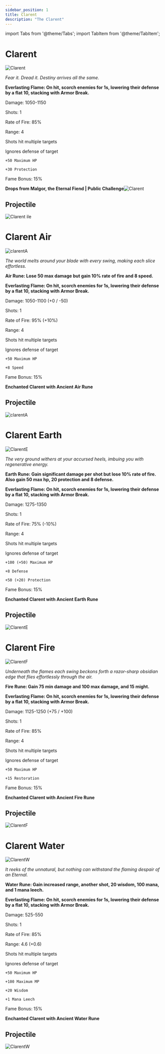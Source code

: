 ```yaml
---
sidebar_position: 1
title: Clarent
description: "The Clarent"
---
```


import Tabs from '@theme/Tabs';
import TabItem from '@theme/TabItem';

<Tabs>
  <TabItem value="Clarent" label="Clarent" default>

# Clarent

![Clarent](https://vwiki.valorserver.com/api/item/picture/Clarent)

<i>Fear it. Dread it. Destiny arrives all the same.</i>

**Everlasting Flame: On hit, scorch enemies for 1s, lowering their defense by a flat 10, stacking with Armor Break.**

Damage: 1050-1150

Shots: 1

Rate of Fire: 85% 

Range: 4

Shots hit multiple targets

Ignores defense of target

    +50 Maximum HP
    
    +30 Protection

Fame Bonus: 15%

**Drops from Malgor, the Eternal Fiend | Public Challenge**![Clarent](https://cdn.discordapp.com/attachments/1187552567295758487/1187875932632006727/Malgor_the_Eternal_Fiend.png?ex=65987aac&is=658605ac&hm=b1198a774df20eaf170a4111aa923f120b23dacd915bb4b0abf9eec3b3b61a2d&)

## Projectile

![Clarent ile](https://cdn.discordapp.com/attachments/1160376179996496013/1187866495317967000/Clarent.gif?ex=659871e1&is=6585fce1&hm=4b7f248f5a4db43df898bb754976507ad63e48365bedacfb44643f2fce4bfa31&)

  </TabItem>
  <TabItem value="Air" label="Air">

# Clarent Air

![clarentA](https://vwiki.valorserver.com/api/item/picture/clarent%20air)

<i>The world melts around your blade with every swing, making each slice effortless.</i>

**Air Rune: Lose 50 max damage but gain 10% rate of fire and 8 speed.**

**Everlasting Flame: On hit, scorch enemies for 1s, lowering their defense by a flat 10, stacking with Armor Break.**
    
Damage: 1050-1100 (+0 / -50)

Shots: 1

Rate of Fire: 95% (+10%)

Range: 4

Shots hit multiple targets

Ignores defense of target

    +50 Maximum HP

    +8 Speed

Fame Bonus: 15%

**Enchanted Clarent with Ancient Air Rune**

## Projectile

![clarentA](https://cdn.discordapp.com/attachments/1160376179996496013/1187866509826080778/Clarent_Air.gif?ex=659871e5&is=6585fce5&hm=e1fbe7abb97233f8ec7a54299a0bed7a9147d3893f27a54f2948cd7ad18562f7&)

  </TabItem>
  <TabItem value="Earth" label="Earth">

# Clarent Earth

![ClarentE](https://vwiki.valorserver.com/api/item/picture/clarent%20earth)

<i>The very ground withers at your accursed heels, imbuing you with regenerative energy.</i>

**Earth Rune: Gain significant damage per shot but lose 10% rate of fire. Also gain 50 max hp, 20 protection and 8 defense.**

**Everlasting Flame: On hit, scorch enemies for 1s, lowering their defense by a flat 10, stacking with Armor Break.**
    
Damage: 1275-1350

Shots: 1

Rate of Fire: 75% (-10%)

Range: 4

Shots hit multiple targets

Ignores defense of target

    +100 (+50) Maximum HP 

    +8 Defense

    +50 (+20) Protection

Fame Bonus: 15%

**Enchanted Clarent with Ancient Earth Rune**

## Projectile
![ClarentE](https://cdn.discordapp.com/attachments/1160376179996496013/1187866602155286638/Clarent_Earth.gif?ex=659871fb&is=6585fcfb&hm=7b5d6f8f16c6a54ea8eb46b3c64d0dca78b56d7b6d55ae8dd5f064c73e10acd0&)

  </TabItem>
  <TabItem value="Fire" label="Fire">

# Clarent Fire

![ClarentF](https://vwiki.valorserver.com/api/item/picture/clarent%20fire)

<i>Underneath the flames each swing beckons forth a razor-sharp obsidian edge that flies effortlessly through the air.</i>

**Fire Rune: Gain 75 min damage and 100 max damage, and 15 might.**

**Everlasting Flame: On hit, scorch enemies for 1s, lowering their defense by a flat 10, stacking with Armor Break.**
    
Damage: 1125-1250 (+75 / +100)

Shots: 1

Rate of Fire: 85% 

Range: 4

Shots hit multiple targets

Ignores defense of target

    +50 Maximum HP 

    +15 Restoration

Fame Bonus: 15%

**Enchanted Clarent with Ancient Fire Rune**

## Projectile
![ClarentF](https://cdn.discordapp.com/attachments/1160376179996496013/1187866612792041512/Clarent_Fire.gif?ex=659871fd&is=6585fcfd&hm=55f562c7ae92328d94d092a8a4cb52ddc49b36c5f99f275cd310bf13533add1b&)
  </TabItem>
  <TabItem value="Water" label="Water">

# Clarent Water

![ClarentW](https://vwiki.valorserver.com/api/item/picture/clarent%20water)

<i>It reeks of the unnatural, but nothing can withstand the flaming despair of an Eternal.</i>

**Water Rune: Gain increased range, another shot, 20 wisdom, 100 mana, and 1 mana leech.**

**Everlasting Flame: On hit, scorch enemies for 1s, lowering their defense by a flat 10, stacking with Armor Break.**
    
Damage: 525-550

Shots: 1

Rate of Fire: 85% 

Range: 4.6 (+0.6)

Shots hit multiple targets

Ignores defense of target

    +50 Maximum HP

    +100 Maximum MP

    +20 Wisdom

    +1 Mana Leech
     
Fame Bonus: 15%

**Enchanted Clarent with Ancient Water Rune**

## Projectile
![ClarentW](https://cdn.discordapp.com/attachments/1160376179996496013/1187866629460201532/Clarent_Water.gif?ex=65987201&is=6585fd01&hm=cbd04ee0aea75217a35bb61efe0df1c72f73faf940cf49db4b8ac168f9944647&)
  </TabItem>
</Tabs>
